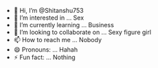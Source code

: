 - 👋 Hi, I’m @Shitanshu753
- 👀 I’m interested in ... Sex
- 🌱 I’m currently learning ... Business 
- 💞️ I’m looking to collaborate on ... Sexy figure girl
- 📫 How to reach me ... Nobody 
- 😄 Pronouns: ... Hahah
- ⚡ Fun fact: ... Nothing 

<!---
Shitanshu753/Shitanshu753 is a ✨ special ✨ repository because its `README.md` (this file) appears on your GitHub profile.
You can click the Preview link to take a look at your changes.
--->
